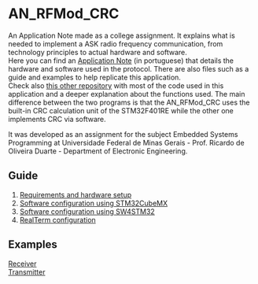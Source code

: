 # AN_RFMod_CRC
An Application Note made as a college assignment. It explains what is needed to implement a  ASK radio frequency communication, from technology principles to actual hardware and software.\
Here you can find an [Application Note](https://github.com/GabPGomes/AN_RFMod_CRC/blob/main/Application_Note.pdf) (in portuguese) that details the hardware and software used in the protocol. There are also files such as a guide and examples to help replicate this application.\
Check also [this other repository](https://github.com/GabPGomes/433MHz_RF_Module_STM32F4x) with most of the code used in this application and a deeper explanation about the functions used. The main difference between the two programs is that the AN_RFMod_CRC uses the built-in CRC calculation unit of the STM32F401RE while the other one implements CRC via software. 

It was developed as an assignment for the subject Embedded Systems Programming at Universidade Federal de Minas Gerais - Prof. Ricardo de Oliveira Duarte - Department of Electronic Engineering.
## Guide
1. [Requirements and hardware setup](https://github.com/GabPGomes/AN_RFMod_CRC/wiki/Requirements-and-hardware-setup)
2. [Software configuration using STM32CubeMX](https://github.com/GabPGomes/AN_RFMod_CRC/wiki/Software-configuration-using--STM32CubeMX-(before-SW4STM32-configuration))
3. [Software configuration using SW4STM32](https://github.com/GabPGomes/AN_RFMod_CRC/wiki/Software-configuration-using--SW4STM32-(after-STM32CubeMX-configuration))
4. [RealTerm configuration](https://github.com/GabPGomes/AN_RFMod_CRC/wiki/RealTerm-configuration)

## Examples
[Receiver](https://github.com/GabPGomes/AN_RFMod_CRC/tree/main/examples)\
[Transmitter](https://github.com/GabPGomes/AN_RFMod_CRC/tree/main/examples)

